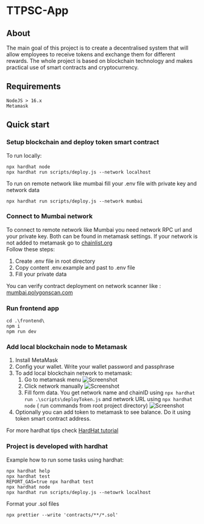 # TTPSC-App

## About

The main goal of this project is to create a decentralised system that will allow employees to receive tokens and
exchange them for different rewards. The whole project is based on blockchain technology and makes practical use of
smart contracts and cryptocurrency.

## Requirements

    NodeJS > 16.x
    Metamask

## Quick start

### Setup blockchain and deploy token smart contract

To run locally:
```shell
npx hardhat node
npx hardhat run scripts/deploy.js --network localhost
```
To run on remote network like mumbai fill your .env file with private key and network data
```shell
npx hardhat run scripts/deploy.js --network mumbai
```
### Connect to Mumbai network

To connect to remote network like Mumbai you need network RPC url and your private key.
Both can be found in metamask settings. If your network is not added to metamask go to  [chainlist.org](https://chainlist.org/)   
Follow these steps:
1. Create .env file in root directory  
2. Copy content .env.example and past to .env file
3. Fill your private data

You can verify contract deployment on network scanner like : [mumbai.polygonscan.com](https://mumbai.polygonscan.com/)


### Run frontend app

```shell
cd .\frontend\
npm i
npm run dev
```

### Add local blockchain node to Metamask

1. Install MetaMask
2. Config your wallet. Write your wallet password and passphrase
3. To add local blockchain network to metamask:
    1. Go to metamask menu ![Screenshot](docs/metamask_hardhat_tutorial/Step1.jpg)
    2. Click network manually ![Screenshot](docs/metamask_hardhat_tutorial/Step2.jpg)
    2. Fill form data. You get network name and chainID using ```npx hardhat run .\scripts\deployToken.js``` and network
       URL using ```npx hardhat node``` ( run commands from root project
       directory)  ![Screenshot](docs/metamask_hardhat_tutorial/Step3.jpg)
4. Optionally you can add token to metamask to see balance. Do it using token smart contract address.

For more hardhat tips check [HardHat tutorial](https://hardhat.org/tutorial/testing-contracts)


### Project is developed with hardhat

Example how to run some tasks using hardhat:

```shell
npx hardhat help
npx hardhat test
REPORT_GAS=true npx hardhat test
npx hardhat node
npx hardhat run scripts/deploy.js --netowrk localhost
```

Format your .sol files
```shell
npx prettier --write 'contracts/**/*.sol'
```